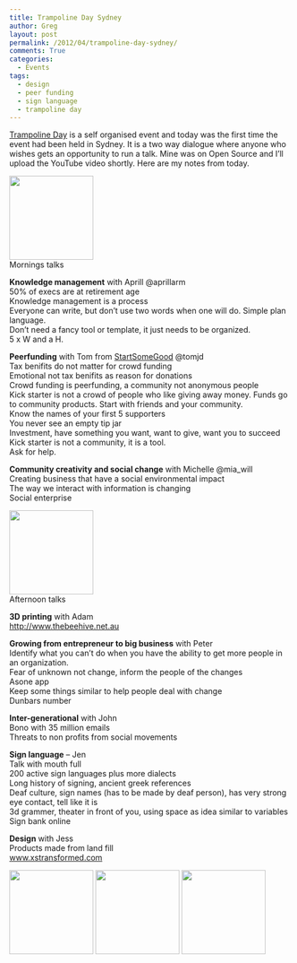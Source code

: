 ```yaml
---
title: Trampoline Day Sydney
author: Greg
layout: post
permalink: /2012/04/trampoline-day-sydney/
comments: True
categories:
  - Events
tags:
  - design
  - peer funding
  - sign language
  - trampoline day
---
```

[Trampoline Day][1] is a self organised event and today was the first time the event had been held in Sydney. It is a two way dialogue where anyone who wishes gets an opportunity to run a talk. Mine was on Open Source and I&#8217;ll upload the YouTube video shortly. Here are my notes from today.

[<img class="alignnone size-thumbnail wp-image-1132" title="IMAG1466" src="http://gregology.net/wp-content/uploads/2012/04/IMAG1466-150x150.jpg" alt="" width="150" height="150" />][2]  
Mornings talks

**Knowledge management** with Aprill @aprillarm  
50% of execs are at retirement age  
Knowledge management is a process  
Everyone can write, but don&#8217;t use two words when one will do. Simple plan language.  
Don&#8217;t need a fancy tool or template, it just needs to be organized.  
5 x W and a H.

**Peerfunding** with Tom from [StartSomeGood][3] @tomjd  
Tax benifits do not matter for crowd funding  
Emotional not tax benifits as reason for donations  
Crowd funding is peerfunding, a community not anonymous people  
Kick starter is not a crowd of people who like giving away money. Funds go to community products. Start with friends and your community.  
Know the names of your first 5 supporters  
You never see an empty tip jar  
Investment, have something you want, want to give, want you to succeed  
Kick starter is not a community, it is a tool.  
Ask for help.

**Community creativity and social change** with Michelle @mia_will  
Creating business that have a social environmental impact  
The way we interact with information is changing  
Social enterprise

[<img class="alignnone size-thumbnail wp-image-1133" title="IMAG1467" src="http://gregology.net/wp-content/uploads/2012/04/IMAG1467-150x150.jpg" alt="" width="150" height="150" />][4]  
Afternoon talks

**3D printing** with Adam  
http://www.thebeehive.net.au

**Growing from entrepreneur to big business** with Peter  
Identify what you can&#8217;t do when you have the ability to get more people in an organization.  
Fear of unknown not change, inform the people of the changes  
Asone app  
Keep some things similar to help people deal with change  
Dunbars number

**Inter-generational** with John  
Bono with 35 million emails  
Threats to non profits from social movements

**Sign language** &#8211; Jen  
Talk with mouth full  
200 active sign languages plus more dialects  
Long history of signing, ancient greek references  
Deaf culture, sign names (has to be made by deaf person), has very strong eye contact, tell like it is  
3d grammer, theater in front of you, using space as idea similar to variables  
Sign bank online

**Design** with Jess  
Products made from land fill  
<a href="http://www.xstransformed.com/" target="_blank">www.xstransformed.com</a>

[<img class="alignnone size-thumbnail wp-image-1134" title="IMAG1468" src="http://gregology.net/wp-content/uploads/2012/04/IMAG1468-150x150.jpg" alt="" width="150" height="150" />][5] [<img class="alignnone size-thumbnail wp-image-1135" title="IMAG1469" src="http://gregology.net/wp-content/uploads/2012/04/IMAG1469-150x150.jpg" alt="" width="150" height="150" />][6] [<img class="alignnone size-thumbnail wp-image-1136" title="IMAG1470" src="http://gregology.net/wp-content/uploads/2012/04/IMAG1470-150x150.jpg" alt="" width="150" height="150" />][7]

 [1]: http://trampolineday.com/
 [2]: http://gregology.net/wp-content/uploads/2012/04/IMAG1466.jpg
 [3]: http://startsomegood.com
 [4]: http://gregology.net/wp-content/uploads/2012/04/IMAG1467.jpg
 [5]: http://gregology.net/wp-content/uploads/2012/04/IMAG1468.jpg
 [6]: http://gregology.net/wp-content/uploads/2012/04/IMAG1469.jpg
 [7]: http://gregology.net/wp-content/uploads/2012/04/IMAG1470.jpg